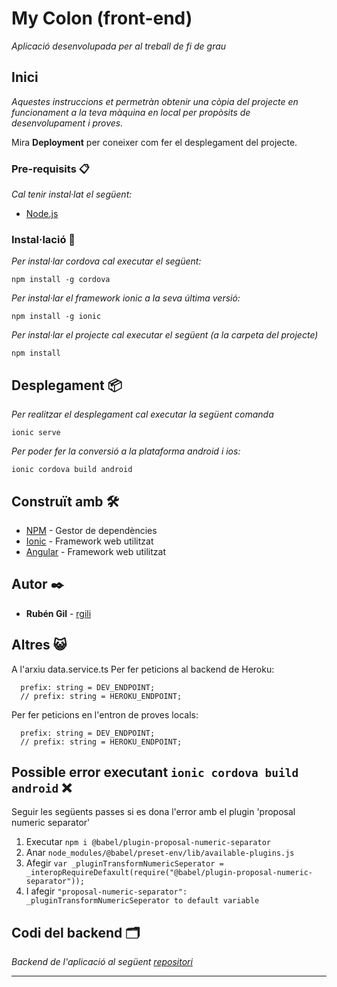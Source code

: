 # My Colon (front-end)

_Aplicació desenvolupada per al treball de fi de grau_

## Inici

_Aquestes instruccions et permetràn obtenir una còpia del projecte en funcionament a la teva màquina en local per propòsits de desenvolupament i proves._

Mira **Deployment** per coneixer com fer el desplegament del projecte.

### Pre-requisits 📋

_Cal tenir instal·lat el següent:_

* [Node.js](https://nodejs.org/es/)

### Instal·lació 🔧
_Per instal·lar cordova cal executar el següent:_
```
npm install -g cordova
```
_Per instal·lar el framework ionic a la seva última versió:_
```
npm install -g ionic
```

_Per instal·lar el projecte cal executar el següent (a la carpeta del projecte)_

```
npm install
```

## Desplegament 📦

_Per realitzar el desplegament cal executar la següent comanda_
```
ionic serve
```
_Per poder fer la conversió a la plataforma android i ios:_
```
ionic cordova build android
```

## Construït amb 🛠️

* [NPM](https://www.npmjs.com/) - Gestor de dependències
* [Ionic](https://ionicframework.com/) - Framework web utilitzat
* [Angular](https://angular.io/) - Framework web utilitzat

## Autor ✒️

* **Rubén Gil** - [rgili](https://github.com/rgili)

## Altres  😺 
A l'arxiu data.service.ts
Per fer peticions al backend de Heroku:
```
  prefix: string = DEV_ENDPOINT;
  // prefix: string = HEROKU_ENDPOINT;
```
Per fer peticions en l'entron de proves locals:
```
  prefix: string = DEV_ENDPOINT;
  // prefix: string = HEROKU_ENDPOINT;
```
## Possible error executant ```ionic cordova build android``` ❌
Seguir les següents passes si es dona l'error amb el plugin 'proposal numeric separator'
1. Executar  ```npm i @babel/plugin-proposal-numeric-separator```
2. Anar  ```node_modules/@babel/preset-env/lib/available-plugins.js```
3. Afegir ```var _pluginTransformNumericSeperator = _interopRequireDefaxult(require("@babel/plugin-proposal-numeric-separator"));```
4. I afegir ```"proposal-numeric-separator": _pluginTransformNumericSeperator to default variable```

## Codi del backend 🗂
_Backend de l'aplicació al següent [repositori](https://github.com/rgili/my-colon-backend)_

---

